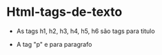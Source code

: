 # Html-tags-de-texto

- As tags h1, h2, h3, h4, h5, h6 são tags para titulo

- A tag "p" e para paragrafo